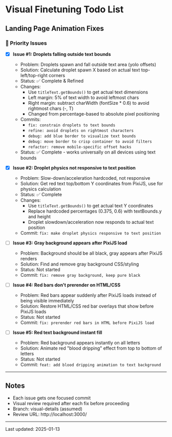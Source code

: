 # Visual Finetuning Todo List

## Landing Page Animation Fixes

### 🔴 Priority Issues

- [x] **Issue #1: Droplets falling outside text bounds**
  - Problem: Droplets spawn and fall outside text area (yolo offsets)
  - Solution: Calculate droplet spawn X based on actual text top-left/top-right corners
  - Status: ✅ Complete & Refined
  - Changes: 
    - Use `titleText.getBounds()` to get actual text dimensions
    - Left margin: 5% of text width to avoid leftmost chars
    - Right margin: subtract charWidth (fontSize * 0.6) to avoid rightmost chars (-, T)
    - Changed from percentage-based to absolute pixel positioning
  - Commits: 
    - `fix: constrain droplets to text bounds`
    - `refine: avoid droplets on rightmost characters`
    - `debug: add blue border to visualize text bounds`
    - `debug: move border to crisp container to avoid filters`
    - `refactor: remove mobile-specific offset hacks`
  - Status: ✅ Complete - works universally on all devices using text bounds

- [x] **Issue #2: Droplet physics not responsive to text position**
  - Problem: Slow-down/acceleration hardcoded, not responsive
  - Solution: Get red text top/bottom Y coordinates from PixiJS, use for physics calculation
  - Status: ✅ Complete
  - Changes:
    - Use `titleText.getBounds()` to get actual text Y coordinates
    - Replace hardcoded percentages (0.375, 0.6) with textBounds.y and height
    - Droplet slowdown/acceleration now responds to actual text position
  - Commit: `fix: make droplet physics responsive to text position`

- [ ] **Issue #3: Gray background appears after PixiJS load**
  - Problem: Background should be all black, gray appears after PixiJS renders
  - Solution: Find and remove gray background CSS/styling
  - Status: Not started
  - Commit: `fix: remove gray background, keep pure black`

- [ ] **Issue #4: Red bars don't prerender on HTML/CSS**
  - Problem: Red bars appear suddenly after PixiJS loads instead of being visible immediately
  - Solution: Restore HTML/CSS red bar overlays that show before PixiJS loads
  - Status: Not started
  - Commit: `fix: prerender red bars in HTML before PixiJS load`

- [ ] **Issue #5: Red text background instant fill**
  - Problem: Red background appears instantly on all letters
  - Solution: Animate red "blood dripping" effect from top to bottom of letters
  - Status: Not started
  - Commit: `feat: add blood dripping animation to text background`

---

## Notes

- Each issue gets one focused commit
- Visual review required after each fix before proceeding
- Branch: visual-details (assumed)
- Review URL: http://localhost:3000/

---

Last updated: 2025-01-13

